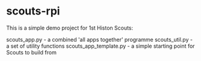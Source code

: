 # scouts-rpi

This is a simple demo project for 1st Histon Scouts:

scouts_app.py  - a combined 'all apps together' programme
scouts_util.py - a set of utility functions
scouts_app_template.py - a simple starting point for Scouts to build from

